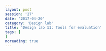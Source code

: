 ```yaml
--- 
layout: post 
session: '27' 
date: '2017-04-20' 
category: 'Design lab' 
title: 'Design lab 11: Tools for evaluation' 
tags: [] 
noreading: true
--- 
```


<excerpt/>
